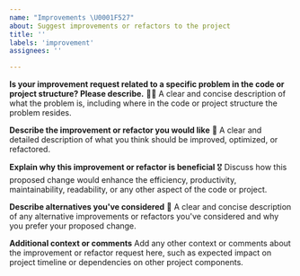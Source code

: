 ```yaml
---
name: "Improvements \U0001F527"
about: Suggest improvements or refactors to the project
title: ''
labels: 'improvement'
assignees: ''

---
```


**Is your improvement request related to a specific problem in the code or project structure? Please describe.** 👨‍💻
A clear and concise description of what the problem is, including where in the code or project structure the problem resides.

**Describe the improvement or refactor you would like** 🎯
A clear and detailed description of what you think should be improved, optimized, or refactored.

**Explain why this improvement or refactor is beneficial** 🎖️
Discuss how this proposed change would enhance the efficiency, productivity, maintainability, readability, or any other aspect of the code or project.

**Describe alternatives you've considered** 🔄
A clear and concise description of any alternative improvements or refactors you've considered and why you prefer your proposed change.

**Additional context or comments**
Add any other context or comments about the improvement or refactor request here, such as expected impact on project timeline or dependencies on other project components.
